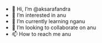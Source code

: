 - 👋 Hi, I’m @aksarafandra
- 👀 I’m interested in anu
- 🌱 I’m currently learning nganu
- 💞️ I’m looking to collaborate on anu
- 📫 How to reach me anu

<!---
aksarafandra/aksarafandra is a ✨ special ✨ repository because its `README.md` (this file) appears on your GitHub profile.
You can click the Preview link to take a look at your changes.
--->
